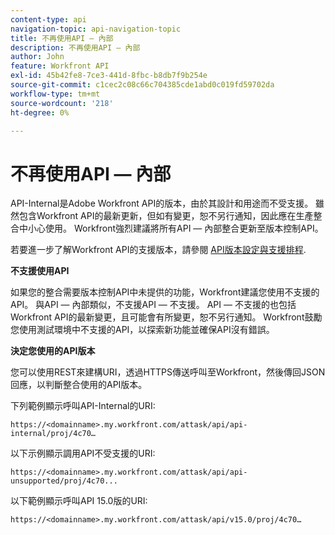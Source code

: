 ```yaml
---
content-type: api
navigation-topic: api-navigation-topic
title: 不再使用API — 內部
description: 不再使用API — 內部
author: John
feature: Workfront API
exl-id: 45b42fe8-7ce3-441d-8fbc-b8db7f9b254e
source-git-commit: c1cec2c08c66c704385cde1abd0c019fd59702da
workflow-type: tm+mt
source-wordcount: '218'
ht-degree: 0%

---
```


# 不再使用API — 內部

API-Internal是Adobe Workfront API的版本，由於其設計和用途而不受支援。 雖然包含Workfront API的最新更新，但如有變更，恕不另行通知，因此應在生產整合中小心使用。 Workfront強烈建議將所有API — 內部整合更新至版本控制API。

若要進一步了解Workfront API的支援版本，請參閱 [API版本設定與支援排程](../../wf-api/api/api-version-support-schedule.md).

**不支援使用API**

如果您的整合需要版本控制API中未提供的功能，Workfront建議您使用不支援的API。 與API — 內部類似，不支援API — 不支援。 API — 不支援的也包括Workfront API的最新變更，且可能會有所變更，恕不另行通知。 Workfront鼓勵您使用測試環境中不支援的API，以探索新功能並確保API沒有錯誤。

**決定您使用的API版本**

您可以使用REST來建構URI，透過HTTPS傳送呼叫至Workfront，然後傳回JSON回應，以判斷整合使用的API版本。

下列範例顯示呼叫API-Internal的URI:

```
https://<domainname>.my.workfront.com/attask/api/api-internal/proj/4c70…
```

以下示例顯示調用API不受支援的URI:

```
https://<domainname>.my.workfront.com/attask/api/api-unsupported/proj/4c70...
```

以下範例顯示呼叫API 15.0版的URI:

```
https://<domainname>.my.workfront.com/attask/api/v15.0/proj/4c70…
```
